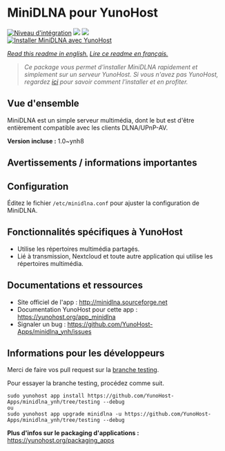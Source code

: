 # MiniDLNA pour YunoHost

[![Niveau d'intégration](https://dash.yunohost.org/integration/minidlna.svg)](https://dash.yunohost.org/appci/app/minidlna) ![](https://ci-apps.yunohost.org/ci/badges/minidlna.status.svg) ![](https://ci-apps.yunohost.org/ci/badges/minidlna.maintain.svg)  
[![Installer MiniDLNA avec YunoHost](https://install-app.yunohost.org/install-with-yunohost.svg)](https://install-app.yunohost.org/?app=minidlna)

*[Read this readme in english.](./README.md)*
*[Lire ce readme en français.](./README_fr.md)*

> *Ce package vous permet d'installer MiniDLNA rapidement et simplement sur un serveur YunoHost.
Si vous n'avez pas YunoHost, regardez [ici](https://yunohost.org/#/install) pour savoir comment l'installer et en profiter.*

## Vue d'ensemble

MiniDLNA est un simple serveur multimédia, dont le but est d'être entièrement compatible avec les clients DLNA/UPnP-AV.


**Version incluse :** 1.0~ynh8



## Avertissements / informations importantes

## Configuration

Éditez le fichier `/etc/minidlna.conf` pour ajuster la configuration de MiniDLNA.

## Fonctionnalités spécifiques à YunoHost

* Utilise les répertoires multimédia partagés.
* Lié à transmission, Nextcloud et toute autre application qui utilise les répertoires multimédia.

## Documentations et ressources

* Site officiel de l'app : http://minidlna.sourceforge.net
* Documentation YunoHost pour cette app : https://yunohost.org/app_minidlna
* Signaler un bug : https://github.com/YunoHost-Apps/minidlna_ynh/issues

## Informations pour les développeurs

Merci de faire vos pull request sur la [branche testing](https://github.com/YunoHost-Apps/minidlna_ynh/tree/testing).

Pour essayer la branche testing, procédez comme suit.
```
sudo yunohost app install https://github.com/YunoHost-Apps/minidlna_ynh/tree/testing --debug
ou
sudo yunohost app upgrade minidlna -u https://github.com/YunoHost-Apps/minidlna_ynh/tree/testing --debug
```

**Plus d'infos sur le packaging d'applications :** https://yunohost.org/packaging_apps